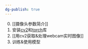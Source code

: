 ```yaml
---
dg-publish: true
---
```


0. [[摄像头参数简介]]
1. 安装[cv2](OpenCV安装方法)和[torch](https://pytorch.org/get-started/locally/)库
2. [[用cv2获取&处理webcam实时图像]]
3. 训练&使用模型
